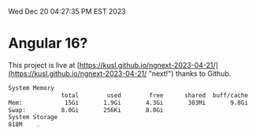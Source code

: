 Wed Dec 20 04:27:35 PM EST 2023

# Angular 16?


This project is live at [https://kusl.github.io/ngnext-2023-04-21/](https://kusl.github.io/ngnext-2023-04-21/ "next!") thanks to Github.

```bash
System Memory
               total        used        free      shared  buff/cache   available
Mem:            15Gi       1.9Gi       4.3Gi       303Mi       9.8Gi        13Gi
Swap:          8.0Gi       256Ki       8.0Gi
System Storage
818M	.
